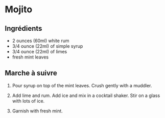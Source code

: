# Mojito

## Ingrédients

* 2 ounces (60ml) white rum
* 3/4 ounce (22ml) of simple syrup
* 3/4 ounce (22ml) of limes
* fresh mint leaves

## Marche à suivre

1. Pour syrup on top of the mint leaves. Crush gently with a muddler.

2. Add lime and rum. Add ice and mix in a cocktail shaker. Stir on a glass with
lots of ice.

3. Garnish with fresh mint.
